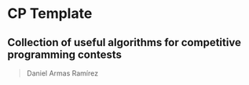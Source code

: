 # CP Template

## Collection of useful algorithms for competitive programming contests

> Daniel Armas Ramírez